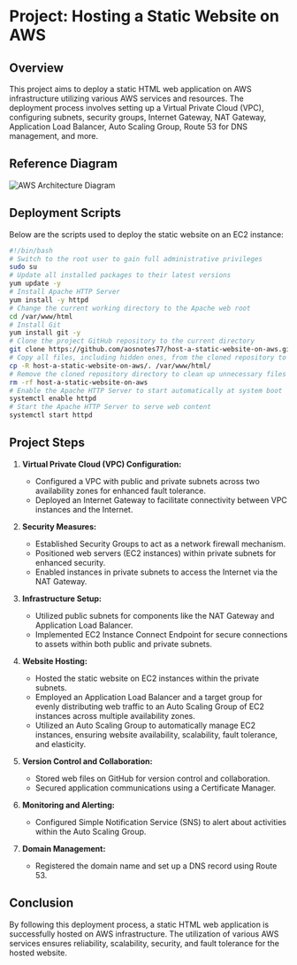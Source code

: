 # Project: Hosting a Static Website on AWS

## Overview
This project aims to deploy a static HTML web application on AWS infrastructure utilizing various AWS services and resources. The deployment process involves setting up a Virtual Private Cloud (VPC), configuring subnets, security groups, Internet Gateway, NAT Gateway, Application Load Balancer, Auto Scaling Group, Route 53 for DNS management, and more.

## Reference Diagram
![AWS Architecture Diagram](link_to_diagram)

## Deployment Scripts
Below are the scripts used to deploy the static website on an EC2 instance:

```bash
#!/bin/bash
# Switch to the root user to gain full administrative privileges
sudo su
# Update all installed packages to their latest versions
yum update -y
# Install Apache HTTP Server
yum install -y httpd
# Change the current working directory to the Apache web root
cd /var/www/html
# Install Git
yum install git -y
# Clone the project GitHub repository to the current directory
git clone https://github.com/aosnotes77/host-a-static-website-on-aws.git
# Copy all files, including hidden ones, from the cloned repository to the Apache web root
cp -R host-a-static-website-on-aws/. /var/www/html/
# Remove the cloned repository directory to clean up unnecessary files
rm -rf host-a-static-website-on-aws
# Enable the Apache HTTP Server to start automatically at system boot
systemctl enable httpd
# Start the Apache HTTP Server to serve web content
systemctl start httpd
```

## Project Steps

1. **Virtual Private Cloud (VPC) Configuration:**
   - Configured a VPC with public and private subnets across two availability zones for enhanced fault tolerance.
   - Deployed an Internet Gateway to facilitate connectivity between VPC instances and the Internet.

2. **Security Measures:**
   - Established Security Groups to act as a network firewall mechanism.
   - Positioned web servers (EC2 instances) within private subnets for enhanced security.
   - Enabled instances in private subnets to access the Internet via the NAT Gateway.

3. **Infrastructure Setup:**
   - Utilized public subnets for components like the NAT Gateway and Application Load Balancer.
   - Implemented EC2 Instance Connect Endpoint for secure connections to assets within both public and private subnets.

4. **Website Hosting:**
   - Hosted the static website on EC2 instances within the private subnets.
   - Employed an Application Load Balancer and a target group for evenly distributing web traffic to an Auto Scaling Group of EC2 instances across multiple availability zones.
   - Utilized an Auto Scaling Group to automatically manage EC2 instances, ensuring website availability, scalability, fault tolerance, and elasticity.

5. **Version Control and Collaboration:**
   - Stored web files on GitHub for version control and collaboration.
   - Secured application communications using a Certificate Manager.

6. **Monitoring and Alerting:**
   - Configured Simple Notification Service (SNS) to alert about activities within the Auto Scaling Group.

7. **Domain Management:**
   - Registered the domain name and set up a DNS record using Route 53.

## Conclusion
By following this deployment process, a static HTML web application is successfully hosted on AWS infrastructure. The utilization of various AWS services ensures reliability, scalability, security, and fault tolerance for the hosted website.
